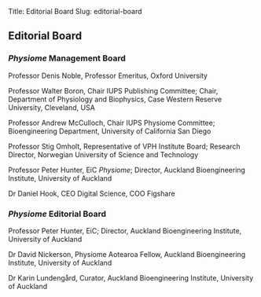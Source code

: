 Title: Editorial Board
Slug: editorial-board

## Editorial Board
### *Physiome* Management Board
Professor Denis Noble, Professor Emeritus, Oxford University

Professor Walter Boron, Chair IUPS Publishing Committee; Chair, Department of Physiology and Biophysics, Case Western Reserve University, Cleveland, USA

Professor Andrew McCulloch, Chair IUPS Physiome Committee; Bioengineering Department, University of California San Diego

Professor Stig Omholt, Representative of VPH Institute Board; Research Director, Norwegian University of Science and Technology

Professor Peter Hunter, EiC *Physiome*; Director, Auckland Bioengineering Institute, University of Auckland

Dr Daniel Hook, CEO Digital Science, COO Figshare

### *Physiome* Editorial Board
Professor Peter Hunter, EiC; Director, Auckland Bioengineering Institute, University of Auckland

Dr David Nickerson, Physiome Aotearoa Fellow, Auckland Bioengineering Institute, University of Auckland

Dr Karin Lundengård, Curator, Auckland Bioengineering Institute, University of Auckland

